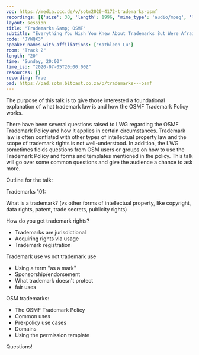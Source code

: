 ```yaml
---
voc: https://media.ccc.de/v/sotm2020-4172-trademarks-osmf
recordings: [{'size': 30, 'length': 1996, 'mime_type': 'audio/mpeg', 'language': 'eng', 'filename': 'sotm2020-4172-eng-Trademarks_OSMF_mp3.mp3', 'state': 'new', 'folder': 'mp3', 'high_quality': False, 'width': 0, 'height': 0, 'updated_at': '2020-07-13T22:38:21.621+02:00', 'recording_url': 'https://cdn.media.ccc.de/events/sotm/2020/mp3/sotm2020-4172-eng-Trademarks_OSMF_mp3.mp3', 'url': 'https://media.ccc.de/public/recordings/47442', 'event_url': 'https://media.ccc.de/public/events/ad81e261-0078-5104-a5c2-964180885155', 'conference_url': 'https://media.ccc.de/public/conferences/sotm2020'}, {'size': 59, 'length': 1996, 'mime_type': 'video/mp4', 'language': 'eng', 'filename': 'sotm2020-4172-eng-Trademarks_OSMF_sd.mp4', 'state': 'new', 'folder': 'h264-sd', 'high_quality': False, 'width': 720, 'height': 576, 'updated_at': '2020-07-13T22:38:07.502+02:00', 'recording_url': 'https://cdn.media.ccc.de/events/sotm/2020/h264-sd/sotm2020-4172-eng-Trademarks_OSMF_sd.mp4', 'url': 'https://media.ccc.de/public/recordings/47441', 'event_url': 'https://media.ccc.de/public/events/ad81e261-0078-5104-a5c2-964180885155', 'conference_url': 'https://media.ccc.de/public/conferences/sotm2020'}, {'size': 185, 'length': 1996, 'mime_type': 'video/webm', 'language': 'eng', 'filename': 'sotm2020-4172-eng-Trademarks_OSMF_webm-hd.webm', 'state': 'new', 'folder': 'webm-hd', 'high_quality': True, 'width': 1920, 'height': 1080, 'updated_at': '2020-07-13T22:34:16.864+02:00', 'recording_url': 'https://cdn.media.ccc.de/events/sotm/2020/webm-hd/sotm2020-4172-eng-Trademarks_OSMF_webm-hd.webm', 'url': 'https://media.ccc.de/public/recordings/47440', 'event_url': 'https://media.ccc.de/public/events/ad81e261-0078-5104-a5c2-964180885155', 'conference_url': 'https://media.ccc.de/public/conferences/sotm2020'}, {'size': 71, 'length': 1996, 'mime_type': 'video/webm', 'language': 'eng', 'filename': 'sotm2020-4172-eng-Trademarks_OSMF_webm-sd.webm', 'state': 'new', 'folder': 'webm-sd', 'high_quality': False, 'width': 720, 'height': 576, 'updated_at': '2020-07-13T22:20:09.575+02:00', 'recording_url': 'https://cdn.media.ccc.de/events/sotm/2020/webm-sd/sotm2020-4172-eng-Trademarks_OSMF_webm-sd.webm', 'url': 'https://media.ccc.de/public/recordings/47436', 'event_url': 'https://media.ccc.de/public/events/ad81e261-0078-5104-a5c2-964180885155', 'conference_url': 'https://media.ccc.de/public/conferences/sotm2020'}, {'size': 165, 'length': 1996, 'mime_type': 'video/mp4', 'language': 'eng', 'filename': 'sotm2020-4172-eng-Trademarks_OSMF_hd.mp4', 'state': 'new', 'folder': 'h264-hd', 'high_quality': True, 'width': 1920, 'height': 1080, 'updated_at': '2020-07-13T22:08:05.650+02:00', 'recording_url': 'https://cdn.media.ccc.de/events/sotm/2020/h264-hd/sotm2020-4172-eng-Trademarks_OSMF_hd.mp4', 'url': 'https://media.ccc.de/public/recordings/47433', 'event_url': 'https://media.ccc.de/public/events/ad81e261-0078-5104-a5c2-964180885155', 'conference_url': 'https://media.ccc.de/public/conferences/sotm2020'}]
layout: session
title: "Trademarks &amp; OSMF"
subtitle: "Everything You Wish You Knew About Trademarks But Were Afraid to Ask™️"
code: "JYWQX3"
speaker_names_with_affiliations: ["Kathleen Lu"]
room: "Track 2"
length: "20"
time: "Sunday, 20:00"
time_iso: "2020-07-05T20:00:00Z"
resources: []
recording: True
pad: https://pad.sotm.bitcast.co.za/p/trademarks---osmf
---
```

The purpose of this talk is to give those interested a foundational explanation of what trademark law is and how the OSMF Trademark Policy works. 

There have been several questions raised to LWG regarding the OSMF Trademark Policy and how it applies in certain circumstances. Trademark law is often conflated with other types of intellectual property law and the scope of trademark rights is not well-understood.  In addition, the LWG sometimes fields questions from OSM users or groups on how to use the Trademark Policy and forms and templates mentioned in the policy. This talk will go over some common questions and give the audience a chance to ask more.   

Outline for the talk:

Trademarks 101:

What is a trademark? (vs other forms of intellectual property, like copyright, data rights, patent, trade secrets, publicity rights)

How do you get trademark rights?
 - Trademarks are jurisdictional
 - Acquiring rights via usage
 - Trademark registration

Trademark use vs not trademark use
 - Using a term &#34;as a mark&#34;
 - Sponsorship/endorsement
 - What trademark doesn't protect
 - fair uses

OSM trademarks:
 - The OSMF Trademark Policy
 - Common uses
 - Pre-policy use cases
 - Domains
 - Using the permission template

Questions!
